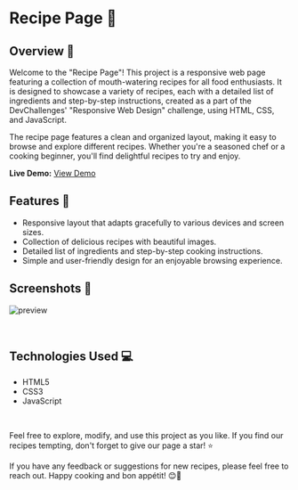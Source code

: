 # Recipe Page  🚀

## Overview 📜

Welcome to the "Recipe Page"! This project is a responsive web page featuring a collection of mouth-watering recipes for all food enthusiasts. It is designed to showcase a variety of recipes, each with a detailed list of ingredients and step-by-step instructions, created as a part of the DevChallenges' "Responsive Web Design" challenge, using HTML, CSS, and JavaScript.

The recipe page features a clean and organized layout, making it easy to browse and explore different recipes. Whether you're a seasoned chef or a cooking beginner, you'll find delightful recipes to try and enjoy.

**Live Demo:** [View Demo](https://your-demo-link.com)

## Features 🌟

- Responsive layout that adapts gracefully to various devices and screen sizes.
- Collection of delicious recipes with beautiful images.
- Detailed list of ingredients and step-by-step cooking instructions.
- Simple and user-friendly design for an enjoyable browsing experience.

## Screenshots 📸

![preview](https://github.com/rahil1202/dev-challanges/assets/104057403/1a94eae6-890b-4923-a8a8-2a35d6bea9f0)

</br>


## Technologies Used 💻

- HTML5
- CSS3
- JavaScript

<br>

Feel free to explore, modify, and use this project as you like. If you find our recipes tempting, don't forget to give our page a star! ⭐️

If you have any feedback or suggestions for new recipes, please feel free to reach out. Happy cooking and bon appétit! 😊🍳
